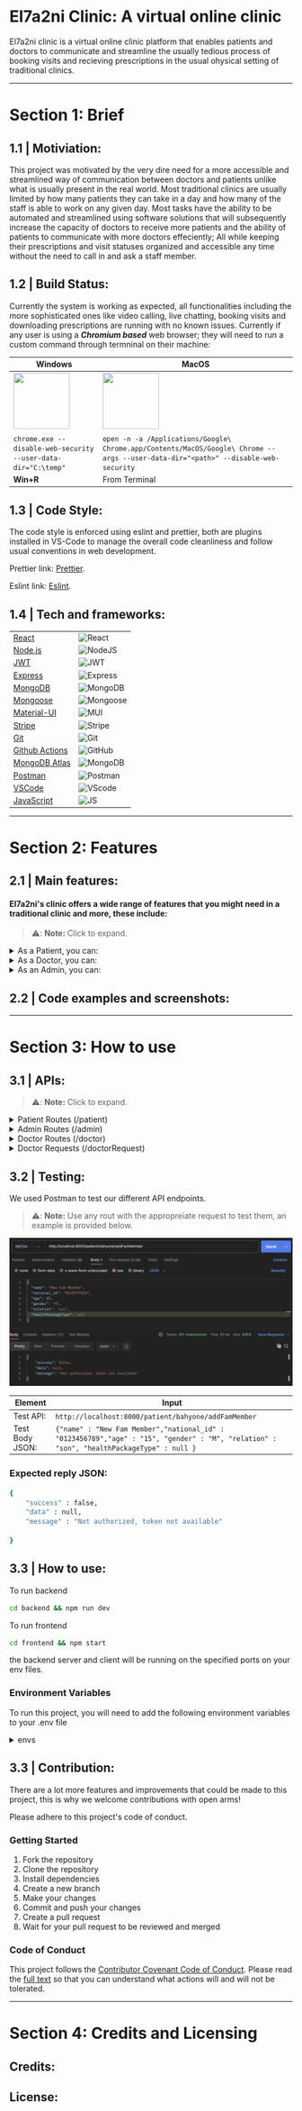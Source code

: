 # El7a2ni Clinic: A virtual online clinic

El7a2ni clinic is a virtual online clinic platform that enables patients and doctors to communicate and streamline the usually tedious process of booking visits and recieving prescriptions in the usual ohysical setting of traditional clinics.

---

# Section 1: Brief

## 1.1 | Motiviation:

This project was motivated by the very dire need for a more accessible and streamlined way of communication between doctors and patients unlike what is usually present in the real world. Most traditional clinics are usually limited by how many patients they can take in a day and how many of the staff is able to work on any given day. Most tasks have the ability to be automated and streamlined using software solutions that will subsequently increase the capacity of doctors to receive more patients and the ability of patients to communicate with more doctors effeciently; All while keeping their prescriptions and visit statuses organized and accessible any time without the need to call in and ask a staff member.

## 1.2 | Build Status:

Currently the system is working as expected, all functionalities including the more sophisticated ones like video calling, live chatting, booking visits and downloading prescriptions are running with no known issues. Currently if any user is using a _**Chromium based**_ web browser; they will need to run a custom command through termninal on their machine:

| Windows                                                                                                   | MacOS                                                                                                                              |
| --------------------------------------------------------------------------------------------------------- | ---------------------------------------------------------------------------------------------------------------------------------- |
| <img src="https://www.pngall.com/wp-content/uploads/10/Windows-11-PNG-File.png" width="100" height="100"> | <img src="https://upload.wikimedia.org/wikipedia/commons/c/c9/Finder_Icon_macOS_Big_Sur.png" width="100" height="100">             |
| `chrome.exe --disable-web-security --user-data-dir="C:\temp"`                                             | `open -n -a /Applications/Google\ Chrome.app/Contents/MacOS/Google\ Chrome --args --user-data-dir="<path>" --disable-web-security` |
| **Win+R**                                                                                                 | From Terminal                                                                                                                      |

## 1.3 | Code Style:

The code style is enforced using eslint and prettier, both are plugins installed in VS-Code to manage the overall code cleanliness and follow usual conventions in web development.

Prettier link: [Prettier](https://marketplace.visualstudio.com/items?itemName=esbenp.prettier-vscode).

Eslint link: [Eslint](https://marketplace.visualstudio.com/items?itemName=dbaeumer.vscode-eslint).

## 1.4 | Tech and frameworks:

|                                                      |                                                                                                                      |
| ---------------------------------------------------- | -------------------------------------------------------------------------------------------------------------------- |
| [React](https://reactjs.org/)                        | ![React](https://img.shields.io/badge/React-20232A?style=for-the-badge&logo=react&logoColor=61DAFB)                  |
| [Node.js](https://nodejs.org/en/)                    | ![NodeJS](https://img.shields.io/badge/node.js-6DA55F?style=for-the-badge&logo=node.js&logoColor=white)              |
| [JWT](https://jwt.io/)                               | ![JWT](https://img.shields.io/badge/JWT-black?style=for-the-badge&logo=JSON%20web%20tokens)                          |
| [Express](https://expressjs.com/)                    | ![Express](https://img.shields.io/badge/Express.js-404D59?style=for-the-badge&logo=express&logoColor=blue)           |
| [MongoDB](https://www.mongodb.com/)                  | ![MongoDB](https://img.shields.io/badge/MongoDB-%234ea94b.svg?style=for-the-badge&logo=mongodb&logoColor=white)      |
| [Mongoose](https://mongoosejs.com/)                  | ![Mongoose](https://img.shields.io/badge/Mongoose-black.svg?style=for-the-badge&logo=mongoose&logoColor=orange)      |
| [Material-UI](https://material-ui.com/)              | ![MUI](https://img.shields.io/badge/MUI-%230081CB.svg?style=for-the-badge&logo=mui&logoColor=white)                  |
| [Stripe](https://stripe.com/)                        | ![Stripe](https://img.shields.io/badge/Stripe-626CD9?style=for-the-badge&logo=Stripe&logoColor=white)                |
| [Git](https://git-scm.com/)                          | ![Git](https://img.shields.io/badge/git-%23F05033.svg?style=for-the-badge&logo=git&logoColor=white)                  |
| [Github Actions](github.com/features/actions)        | ![GitHub](https://img.shields.io/badge/github-%23121011.svg?style=for-the-badge&logo=github&logoColor=white)         |
| [MongoDB Atlas](https://www.mongodb.com/cloud/atlas) | ![MongoDB](https://img.shields.io/badge/MongoDB%20Atlas-white.svg?style=for-the-badge&logo=mongodb&logoColor=green)  |
| [Postman](https://www.postman.com/)                  | ![Postman](https://img.shields.io/badge/postman-black.svg?style=for-the-badge&logo=postman&logoColor=orange)         |
| [VSCode](https://code.visualstudio.com/)             | ![VScode](https://img.shields.io/badge/VS%20code-black.svg?style=for-the-badge&logo=visualstudiocode&logoColor=blue) |
| [JavaScript](https://www.javascript.com/)            | ![JS](https://img.shields.io/badge/JavaScript-yellow.svg?style=for-the-badge&logo=javascript&logoColor=black)        |

---

# Section 2: Features

## 2.1 | Main features:

#### El7a2ni's clinic offers a wide range of features that you might need in a traditional clinic and more, these include:

> ⚠️: **Note:** Click to expand.

<details>
    
 <summary> As a Patient, you can: </summary>
 
  - Reserve and book slots for visits or checkups.
  - Start a video conference with a doctor.
  - Upload and download prescriptions and medical health history documents.
  - Subscribeto health packages for yourself or family members.
  - Get a virtual wallet for payments.
  - Live text chat with a doctor.
  - Link other accounts as family members and relatives.
  - Save credit cards for future payments.
  - Find any doctors in any fields.
  - Claim refunds on eligible items.
    
</details>

<details>
 <summary> As a Doctor, you can: </summary>
 
  - Checkout and update reserved slots on your schedule.
  - Input your hourly rate and get verified on the system.
  - Add custom available time slots for reservations.
  - Upload prescriptions for individual patients.
  - Reschedule and cancel appointments.
  - Update patient's health records.
  - Accept or revoke any follow up requests from any patient.
  - Search for a patient or a group of patients by name.
  - Start a video confrence with individual patients.
    
</details>

<details>
    
 <summary> As an Admin, you can: </summary>
 
  - Add other system adminstrators.
  - Remove users from the system (Doctors/Patients/Admins).
  - Accept or reject doctor applications.
  - Add, update or delete healthpackages and prices.
</details>

## 2.2 | Code examples and screenshots:

---

# Section 3: How to use

## 3.1 | APIs:
> ⚠️: **Note:** Click to expand.

<details>
    <summary>
        Patient Routes (/patient)
    </summary>

`router.get("/")` Fetches all patients

`router.post("/")` Creates a patient

`router.post("/:username/healthrecords")` Allows a patient to upload his/her health records

`router.delete("/:username/healthrecords/:recordId")` Allows patient to delete a health records

`router.get("/:username/healthrecords")` Fetches all health records of a patient

`router.get("/freeAppointments")` Fetches all free appointments a patient can reserve

`router.get("/:username")` Gets all the data related to a patient with a specific username

`router.post("/:username/bookAppointment")` Allows patient to book an appointment

`router.post("/:username/reschduleAppointment")` Allos patient to reschedule an appointment

`router.delete("/:username/appointments/:doctor_id:appointment_id")` Allows patient to cancel an appointment

`router.post("/:username/requestFollowUp")` Allows patient to request a followUp to an appointment

`router.patch("/:username/addFamMember")` Allows patient to add a family member to their account

`router.patch("/:username/linkFamMember")` Allows patient to link their account to another family member's account on our service

`router.get("/:username/prescriptions")` Fetches all prescriptions of a patient

`router.post("/:username/subscriptions/subscribe")` Allows patient to subscribe to a health package for themselves and family members

`router.patch("/:username/subscriptions/cancel")` Allows patient to cancel a health package subscription

`router.get("/getAllUnseenNotifications/:username")` Fetches all unseen notifications for a certain patient

`router.patch("/markNotificationAsSeen/:username/)` Marks seen notifications

</details>

<details>
    <summary>
      Admin Routes (/admin)
    </summary>

`router.post("/getAdmin/:username")` Gets an admin with a specified username

`router.get("/viewAdmins")` Views all admins

`router.post("/createAdmin")` Creates an admin and adds it to the DB
`router.delete("/removeAdmin/:username")` Removes the admin with the specified username from the DB

`router.get("/viewDoctors")` Allows an admin to view all registered doctors on a system

`router.delete("/removeDoctor/:username")` Allows an admin to remove a doctor with the specified username from the system

`router.get("/viewPatients")` Allows an admin to view all registered patients on the system

`router.delete("/removePatient/:username")` Allows an admin to remove a patient with the specified username from the system

`router.get("/viewInfo")` Allows admin to view all pending doctor applications.

`router.post("/acceptDoctor", acceptDoctor)` and `router.post("/rejectDoctor")` allow an admin to accept or request a doctor's application on the system.

`router.get("/viewPackages")`
`router.post("/addPackage")`
`router.patch("/updatePackage/:packageType")`
`router.delete("/deletePackage/:packageType")` allow an admin to create, update, view and delete a health package from the system

</details>

<details>
    <summary>
      Doctor Routes (/doctor)
    </summary>

`router.get("/:username")` Fetches the doctor with the specified username

`router.post("/create")` Creates a doctor and adds it to the DB

`router.put("/update/:username")` Updates a doctor

`router.get("/appointments/:username")` Gets all appointments of a doctor

`router.post("/createAppointments")` Creates an appointments that can be later reserved

`router.get("/acceptContract/:username")` Allows doctor with a specific username to accept a contract

`router.post("/schedule/:username")` Gets the schedule of a Doctor

`router.get("/contract/getMarkup/:username")` Gets the markup of a contract for a doctor with a specified

`router.post("/cancelAppointment/:username")` Allows a doctor to cancel an appointment

`router.post("/addToPrescription/")` `router.post("/removeFromPrescription/")` Allow doctor to add/remove medicines to a prescription

`router.post("/acceptAppointment/:username")`
`router.post("/revokeAppointment")` allow a doctor to accept or revoke appointments

`router.get("/getPrescriptions/:username")` fetches prescriptions

`router.get("/chat/getPatients/:username")` For a doctor with the specified username, this route fetches all patients this doctor can chat with

`router.post("/saveAdditionalMedicines")` Allows doctor to add additional medicines to a prescription

`router.get("/getAllUnseenNotifications/:username")` Fetches all unseen notifications for a certain patient

`router.patch("/markNotificationAsSeen/:username/)` Marks seen notifications

</details>

<details>
    <summary>
      Doctor Requests (/doctorRequest)
    </summary>

`router.get("/")` gets all doctor requests

`router.post("/")` submit a request to join the platform as a doctor

`router.patch("/updateInfo/:username")` Allows to update application info for a doctor who wants to join the platform

</details>

## 3.2 | Testing:

We used Postman to test our different API endpoints.

> ⚠️: **Note:** Use any rout with the appropreiate request to test them, an example is provided below.

![Example of a Postman test](image.png)

|Element | Input |
|-----|-----|
| Test API: | `http://localhost:8000/patient/bahyone/addFamMember` |
| Test Body JSON: |`{"name" : "New Fam Member","national_id" : "0123456789","age" : "15", "gender" : "M", "relation" : "son", "healthPackageType" : null }`|
### Expected reply JSON:
```bash
{
    "success" : false,
    "data" : null,
    "message" : "Not authorized, token not available"

}
```
## 3.3 | How to use:

To run backend

```bash
cd backend && npm run dev
```

To run frontend

```bash
cd frontend && npm start
```

the backend server and client will be running on the specified ports on your env files.

### Environment Variables

To run this project, you will need to add the following environment variables to your .env file

<details>
    <summary>
        envs
    </summary>

`DATABASE_URL`

`PORT`

`VIDEO_PORT`

`SOCKET_PORT`

</details>

## 3.3 | Contribution:

There are a lot more features and improvements that could be made to this project, this is why we welcome contributions with open arms!

Please adhere to this project's code of conduct.

### Getting Started

1. Fork the repository
2. Clone the repository
3. Install dependencies
4. Create a new branch
5. Make your changes
6. Commit and push your changes
7. Create a pull request
8. Wait for your pull request to be reviewed and merged

### Code of Conduct

This project follows the [Contributor Covenant Code of Conduct](https://www.contributor-covenant.org/version/2/0/code_of_conduct/). Please read the [full text](https://www.contributor-covenant.org/version/2/0/code_of_conduct/) so that you can understand what actions will and will not be tolerated.

---

# Section 4: Credits and Licensing

## Credits:

## License:
